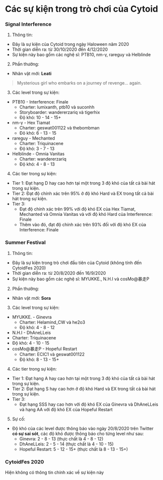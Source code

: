 # Các sự kiện trong trò chơi của Cytoid

### Signal Interference
1. Thông tin: <br>
- Đây là sự kiện của Cytoid trong ngày Haloween năm 2020
- Thời gian diễn ra: từ 30/10/2020 đến 4/12/2020
- Sự kiện này bao gồm các nghệ sĩ: PTB10, nm-γ, rareguy và Helblinde
2. Phần thưởng:<br>
- Nhân vật mới: **Leati**<br>
> Mysterious girl who embarks on a journey of revenge... again.

3. Các level trong sự kiện:
- PTB10 - Interference: Finale
  - Charter: lumixanth, ptb10 và suconhh
  - Storyboarder: wandererzariq và tigerhix
  - Độ khó: 10 - 14 - 15+
- nm-γ - Hex Tiamat
  - Charter: geswat001122 và thebombman
  - Đô khó: 6 - 13 - 15
- rareguy - Mechanted
  - Charter: Triquinacene
  - Độ khó: 3 - 7 - 13
- Helblinde - Omnia Vanitas
  - Charter: wandererzariq
  - Độ khó: 4 - 8 - 13
4. Các tier trong sự kiện:
- Tier 1: Đạt hạng D hay cao hơn tại một trong 3 độ khó của tất cả bài hát trong sự kiện.
- Tier 2: Đạt độ chính xác trên 95% ở độ khó Hard và EX trong tất cả bài hát trong sự kiện.
- Tier 3:
  - Đạt độ chính xác trên 99% với độ khó EX của Hex Tiamat, Mechanted và Omnia Vanitas và với độ khó Hard của Interference: Finale
  - Thêm vào đó, đạt độ chính xác trên 93% đối với độ khó EX của Interference: Finale

### Summer Festival
1. Thông tin:
- Đây là sự kiện trong trò chơi đầu tiên của Cytoid (không tính đến CytoidFes 2020)
- Thời gian diễn ra: từ 20/8/2020 đến 16/9/2020
- Sự kiện này bao gồm các nghệ sĩ: MYUKKE., N.H.I và cosMo@暴走P
2. Phần thưởng:
- Nhân vật mới: **Sora**<br>

3. Các level trong sự kiện:
- MYUKKE. - Ginevra
  - Charter: Helamind_CW và he2o3
  - Độ khó: 4 - 8 - 12
-  N.H.I - DhAneLLeis
  - Charter: Triquinacene
  - Độ khó: 4 - 10 - 15
- cosMo@暴走P - Hopeful Restart
  - Charter: ECIC1 và geswat001122
  - Độ khó: 8 - 13 - 15+
4. Các tier trong sự kiện:
- Tier 1: Đạt hạng A hay cao hơn tại một trong 3 độ khó của tất cả bài hát trong sự kiện.
- Tier 2: Đạt hạng S hay cao hơn ở độ khó Hard và EX trong tất cả bài hát trong sự kiện.
- Tier 3:
  - Đạt hạng SSS hay cao hơn với độ khó EX của Ginevra và DhAneLLeis và hạng AA với độ khó EX của Hopeful Restart
5. Sự cố:
- Độ khó của các level được thông báo vào ngày 20/8/2020 trên Twitter **có sự sai sót**, các độ khó được thông báo cho từng level như sau:
    - Ginevra: 2 - 8 - 13 (thực chất là 4 - 8 - 12)
    - DhAneLLeis: 2 - 5 - 14 (thực chất là 4 - 10 - 15)
    - Hopeful Restart: 5 - 12 - 15+ (thực chất là 8 - 13 - 15+)

### CytoidFes 2020
Hiện không có thông tin chính xác về sự kiện này
